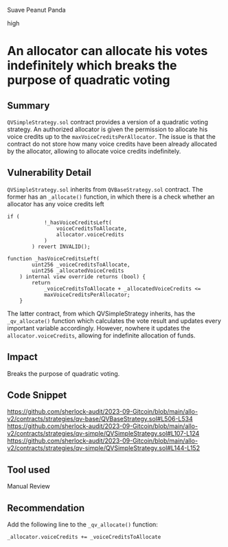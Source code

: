 Suave Peanut Panda

high

# An allocator can allocate his votes indefinitely which breaks the purpose of quadratic voting
## Summary
`QVSimpleStrategy.sol` contract provides a version of a quadratic voting strategy. An authorized allocator is given the permission to allocate his voice credits up to the `maxVoiceCreditsPerAllocator`. The issue is that the contract do not store how many voice credits have been already allocated by the allocator, allowing to allocate voice credits indefinitely.
## Vulnerability Detail
`QVSimpleStrategy.sol` inherits from `QVBaseStrategy.sol` contract. The former has an `_allocate()` function, in which there is a check whether an allocator has any voice credits left
```solidity
if (
            !_hasVoiceCreditsLeft(
                voiceCreditsToAllocate,
                allocator.voiceCredits
            )
        ) revert INVALID();
```
```solidity
function _hasVoiceCreditsLeft(
        uint256 _voiceCreditsToAllocate,
        uint256 _allocatedVoiceCredits
    ) internal view override returns (bool) {
        return
            _voiceCreditsToAllocate + _allocatedVoiceCredits <=
            maxVoiceCreditsPerAllocator;
    }
```
The latter contract, from which QVSimpleStrategy inherits, has the `_qv_allocate()` function which calculates the vote result and updates every important variable accordingly. However, nowhere it updates the `allocator.voiceCredits`, allowing for indefinite allocation of funds.
## Impact
Breaks the purpose of quadratic voting.
## Code Snippet
https://github.com/sherlock-audit/2023-09-Gitcoin/blob/main/allo-v2/contracts/strategies/qv-base/QVBaseStrategy.sol#L506-L534
https://github.com/sherlock-audit/2023-09-Gitcoin/blob/main/allo-v2/contracts/strategies/qv-simple/QVSimpleStrategy.sol#L107-L124
https://github.com/sherlock-audit/2023-09-Gitcoin/blob/main/allo-v2/contracts/strategies/qv-simple/QVSimpleStrategy.sol#L144-L152
## Tool used

Manual Review

## Recommendation
Add the following line to the `_qv_allocate()` function:
```solidity
_allocator.voiceCredits += _voiceCreditsToAllocate
```